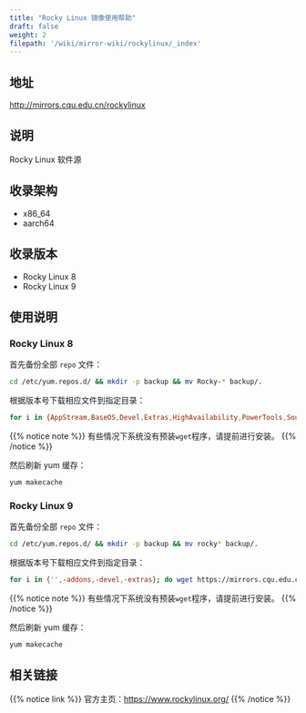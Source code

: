 ```yaml
---
title: "Rocky Linux 镜像使用帮助"
draft: false
weight: 2
filepath: '/wiki/mirror-wiki/rockylinux/_index'
---
```

## 地址
http://mirrors.cqu.edu.cn/rockylinux
## 说明
Rocky Linux 软件源
## 收录架构
- x86_64
- aarch64

## 收录版本
- Rocky Linux 8
- Rocky Linux 9

## 使用说明

### Rocky Linux 8

首先备份全部 `repo` 文件：
```bash
cd /etc/yum.repos.d/ && mkdir -p backup && mv Rocky-* backup/.
```

根据版本号下载相应文件到指定目录：
</br>

```bash
for i in {AppStream,BaseOS,Devel,Extras,HighAvailability,PowerTools,Sources}; do wget https://mirrors.cqu.edu.cn/repo/rockylinux/8/Rocky-${i}.repo; done
```

{{% notice note %}}
有些情况下系统没有预装`wget`程序，请提前进行安装。
{{% /notice %}}

然后刷新 yum 缓存：
```bash
yum makecache
```

### Rocky Linux 9

首先备份全部 `repo` 文件：
```bash
cd /etc/yum.repos.d/ && mkdir -p backup && mv rocky* backup/.
```

根据版本号下载相应文件到指定目录：
</br>

```bash
for i in {'',-addons,-devel,-extras}; do wget https://mirrors.cqu.edu.cn/repo/rockylinux/9/rocky${i}.repo; done
```

{{% notice note %}}
有些情况下系统没有预装`wget`程序，请提前进行安装。
{{% /notice %}}

然后刷新 yum 缓存：
```bash
yum makecache
```

## 相关链接

{{% notice link %}}
官方主页：https://www.rockylinux.org/
{{% /notice %}}


